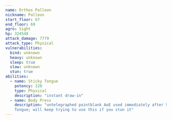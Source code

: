 ```yaml
---
name: Orthos Palleon
nickname: Palleon
start_floor: 67
end_floor: 69
agro: Sight
hp: 324548
attack_damage: 7779
attack_type: Physical
vulnerabilities:
  bind: unknown
  heavy: unknown
  sleep: true
  slow: unknown
  stun: true
abilities:
  - name: Sticky Tongue
    potency: 120
    type: Physical
    description: "instant draw-in"
  - name: Body Press
    description: "untelegraphed pointblank AoE used immediately after Sticky
    Tongue; will keep trying to use this if you stun it"
---
```

